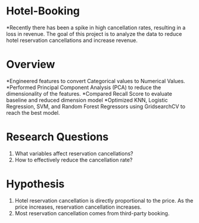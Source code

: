 # Hotel-Booking
*Recently there has been a spike in high cancellation rates, resulting in a loss in revenue. The goal of this project is to analyze the data to reduce hotel reservation cancellations and increase revenue.

# Overview
*Engineered features to convert Categorical values to Numerical Values.
*Performed Principal Component Analysis (PCA) to reduce the dimensionality of the features.
*Compared Recall Score to evaluate baseline and reduced dimension model
*Optimized KNN, Logistic Regression, SVM, and Random Forest Regressors using GridsearchCV to reach the best model.

# Research Questions
1. What variables affect reservation cancellations?
2. How to effectively reduce the cancellation rate?
   
# Hypothesis
1. Hotel reservation cancellation is directly proportional to the price. As the price increases, reservation cancellation increases.
2. Most reservation cancellation comes from third-party booking.
